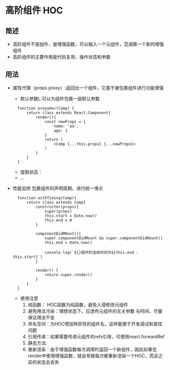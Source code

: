 # 高阶组件 HOC

## 简述
- 高阶组件不是组件，是增强函数，可以输入一个元组件，范湖第一个新的增强组件
- 高阶组件的主要作用是代码复用，操作状态和参数

## 用法

- 属性代理（props proxy）:返回出一个组件，它基于被包裹组件进行功能增强
  - 默认参数L:可以为组件包裹一层默认参数
  ```
    function proxyHoc(Comp) {
        return class extends React.Component{
            render(){
                const newProps = {
                    name: 'aa',
                    age: 1
                }
                return (
                    <Comp {...this.props} {...newProps}>
                )
            }
        }
    }
  ```

  - 提取状态：
  - ...

- 性能监控
  包裹组件的声明周期，进行统一埋点
  ```
    function withTiming(Comp){
        return class extends Comp{
            constructor(props){
                super(props)
                this.start = Date.now()
                this.end = 0
            }

            componentDidMOunt(){
                super.componentDidMount && super.componentDidMount()
                this.end = Date.now()

                console.log(`${}组件的渲染时间为${this.end - this.start}`)
            }

            render() {
                return super.render()
            }
        }
    }
  ```

  - 使用注意
    1. 纯函数： HOC函数为纯函数，避免入侵修改元组件
    2. 避免用法污染：理想状态下，应透传元组件的无关参数 与时间，尽量保证用法不变
    3. 命名空间：为HOC增加特异性的组件名，这样能便于开发调试和查找问题
    4. 引用传递：如果需要传递元组件的refs引用，可使用react.forwardRef
    5. 静态方法: 
    6. 重新渲染：由于增强函数每次调用时返回一个新组件，因此如果在render中使用增强函数，就会导致每次都重新渲染一个HOC，而且之前的状态会丢失
   
